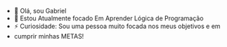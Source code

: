 - 👋 Olá, sou Gabriel
- 🌱 Estou Atualmente focado Em  Aprender Lógica de Programação
- ⚡ Curiosidade: Sou uma pessoa muito focada nos meus objetivos e em
- cumprir minhas METAS!
